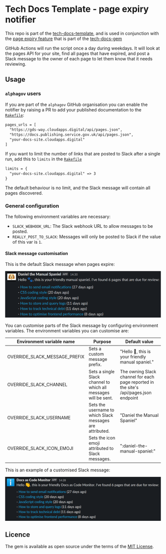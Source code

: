 # Tech Docs Template - page expiry notifier

This repo is part of the [tech-docs-template][template], and is used in
conjunction with the [page expiry feature][expiry] that is part of the
[tech-docs-gem][gem]

GitHub Actions will run the script once a day during weekdays.
It will look at the pages API for your site, find all pages that have expired, and post a Slack message to the owner of each page to let them know that it needs reviewing.

[template]: https://github.com/alphagov/tech-docs-template
[expiry]: https://alphagov.github.io/tech-docs-manual/#last-reviewed-on-and-review-in
[gem]: https://github.com/alphagov/tech-docs-gem

## Usage

### `alphagov` users

If you are part of the `alphagov` GitHub organisation you can enable the notifier by raising a PR to add your published documentation to the [`Rakefile`][Rakefile]:

```
pages_urls = [
  "https://gds-way.cloudapps.digital/api/pages.json",
  "https://docs.publishing.service.gov.uk/api/pages.json",
  "your-docs-site.cloudapps.digital"
]
```

If you want to limit the number of links that are posted to Slack after a single run, add this to  `limits` in the [`Rakefile`][Rakefile]

```
limits = {
  "your-docs-site.cloudapps.digital" => 3
}
```

The default behaviour is no limit, and the Slack message will contain all pages discovered.

[Rakefile]: https://github.com/alphagov/tech-docs-monitor/blob/master/Rakefile

### General configuration

The following environment variables are necessary:

* `SLACK_WEBHOOK_URL`: The Slack webhook URL to allow messages to be posted.
* `REALLY_POST_TO_SLACK`: Messages will only be posted to Slack if the value of
  this var is `1`.

#### Slack message customisation

This is the default Slack message when pages expire:

![default-message-example](docs/images/default-message-example.png)

You can customise parts of the Slack message by configuring environment variables. The environment variables you can customise are:

| Environment variable name     | Purpose                                                         | Default value                                                                          |
|-------------------------------|-----------------------------------------------------------------|----------------------------------------------------------------------------------------|
| OVERRIDE_SLACK_MESSAGE_PREFIX | Sets a custom message prefix.                                   | "Hello :paw_prints:, this is your friendly manual spaniel."                            |
| OVERRIDE_SLACK_CHANNEL        | Sets a single Slack channel to which all messages will be sent. | The owning Slack channel for each page reported in the site's /api/pages.json endpoint |
| OVERRIDE_SLACK_USERNAME       | Sets the username to which Slack messages are attributed.       | "Daniel the Manual Spaniel"                                                            |
| OVERRIDE_SLACK_ICON_EMOJI     | Sets the icon emoji attributed to Slack messages.               | ":daniel-the-manual-spaniel:"                                                          |

This is an example of a customised Slack message:

![customised-message-example](docs/images/customised-message-example.png)

## Licence

The gem is available as open source under the terms of the [MIT License](LICENCE).
